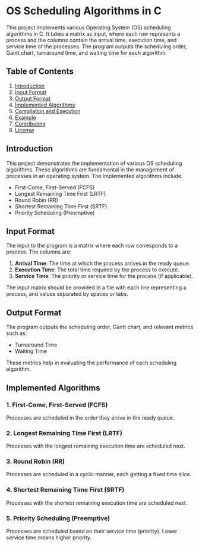 # OS Scheduling Algorithms in C

This project implements various Operating System (OS) scheduling algorithms in C. It takes a matrix as input, where each row represents a process and the columns contain the arrival time, execution time, and service time of the processes. The program outputs the scheduling order, Gantt chart, turnaround time, and waiting time for each algorithm.

## Table of Contents

1. [Introduction](#introduction)
2. [Input Format](#input-format)
3. [Output Format](#output-format)
4. [Implemented Algorithms](#implemented-algorithms)
5. [Compilation and Execution](#compilation-and-execution)
6. [Example](#example)
7. [Contributing](#contributing)
8. [License](#license)

## Introduction

This project demonstrates the implementation of various OS scheduling algorithms. These algorithms are fundamental in the management of processes in an operating system. The implemented algorithms include:

- First-Come, First-Served (FCFS)
- Longest Remaining Time First (LRTF)
- Round Robin (RR)
- Shortest Remaining Time First (SRTF)
- Priority Scheduling (Preemptive)

## Input Format

The input to the program is a matrix where each row corresponds to a process. The columns are:

1. **Arrival Time**: The time at which the process arrives in the ready queue.
2. **Execution Time**: The total time required by the process to execute.
3. **Service Time**: The priority or service time for the process (if applicable).

The input matrix should be provided in a file with each line representing a process, and values separated by spaces or tabs.

## Output Format

The program outputs the scheduling order, Gantt chart, and relevant metrics such as:

- Turnaround Time
- Waiting Time

These metrics help in evaluating the performance of each scheduling algorithm.

## Implemented Algorithms

### 1. First-Come, First-Served (FCFS)

Processes are scheduled in the order they arrive in the ready queue.

### 2. Longest Remaining Time First (LRTF)

Processes with the longest remaining execution time are scheduled next.

### 3. Round Robin (RR)

Processes are scheduled in a cyclic manner, each getting a fixed time slice.

### 4. Shortest Remaining Time First (SRTF)

Processes with the shortest remaining execution time are scheduled next.

### 5. Priority Scheduling (Preemptive)

Processes are scheduled based on their service time (priority). Lower service time means higher priority.

